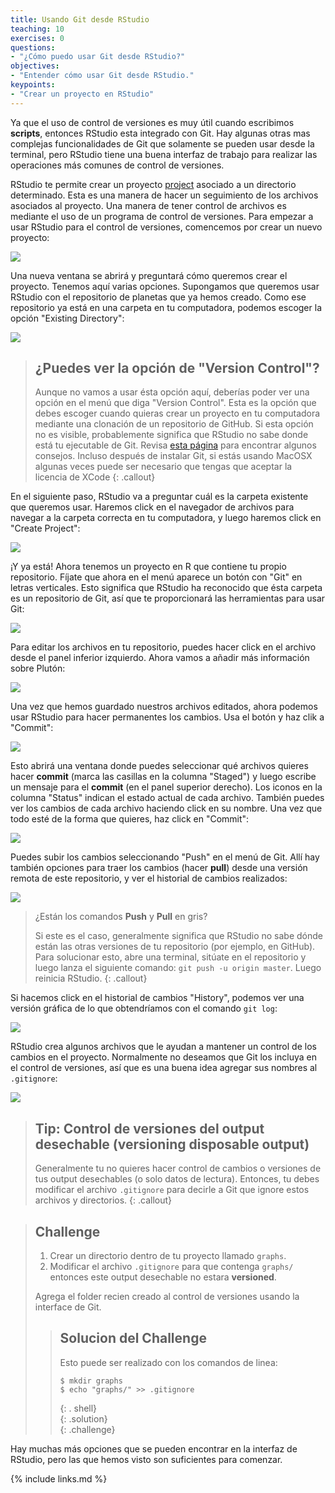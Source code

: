 ```yaml
---
title: Usando Git desde RStudio
teaching: 10
exercises: 0
questions:
- "¿Cómo puedo usar Git desde RStudio?"
objectives:
- "Entender cómo usar Git desde RStudio."
keypoints:
- "Crear un proyecto en RStudio"
---
```


Ya que el uso de control de versiones es muy útil cuando escribimos **scripts**, entonces RStudio esta integrado con Git. Hay algunas otras mas complejas funcionalidades de Git que solamente se pueden usar desde la terminal, pero RStudio tiene una buena interfaz de trabajo para realizar las operaciones más comunes de control de versiones.

RStudio te permite crear un proyecto [project][rstudio-projects] asociado a un directorio determinado. Esta es una manera de hacer un seguimiento de los archivos asociados al proyecto. Una manera de tener control de archivos es mediante el uso de un programa de control de versiones. Para empezar a usar RStudio para el control de versiones, comencemos por crear un nuevo proyecto:

![](../fig/RStudio_screenshot_newproject.png)

Una nueva ventana se abrirá y preguntará cómo queremos crear el proyecto. Tenemos
aquí varias opciones. Supongamos que queremos usar RStudio con el repositorio de planetas
que ya hemos creado. Como ese repositorio ya está en una carpeta en tu computadora,
podemos escoger la opción "Existing Directory":

![](../fig/RStudio_screenshot_existingdirectory.png)

> ## ¿Puedes ver la opción de "Version Control"?
>
> Aunque no vamos a usar ésta opción aquí, deberías poder ver una opción en el menú que diga
> "Version Control". Esta es la opción que debes escoger cuando quieras crear
> un proyecto en tu computadora mediante una clonación de un repositorio de GitHub.
> Si esta opción no es visible, probablemente significa que RStudio no sabe
> donde está tu ejecutable de Git. Revisa
> [esta página](https://stat545-ubc.github.io/git03_rstudio-meet-git.html)
> para encontrar algunos consejos. Incluso después de instalar Git, si estás usando MacOSX
> algunas veces puede ser necesario que tengas que aceptar la licencia de XCode
{: .callout}

En el siguiente paso, RStudio va a preguntar cuál es la carpeta existente que queremos usar. Haremos
click en el navegador de archivos para navegar a la carpeta correcta en tu computadora, y luego haremos click en
"Create Project":

![](../fig/RStudio_screenshot_navigateexisting.png)

¡Y ya está! Ahora tenemos un proyecto en R que contiene tu propio repositorio. Fíjate que ahora en el menú aparece un botón con "Git" en letras verticales. Esto significa que RStudio ha reconocido que ésta carpeta es un repositorio de Git, así que te proporcionará las herramientas para usar Git:

![](../fig/RStudio_screenshot_afterclone.png)

Para editar los archivos en tu repositorio, puedes hacer click en el archivo desde el panel inferior izquierdo. Ahora vamos a añadir más información sobre Plutón:

![](../fig/RStudio_screenshot_editfiles.png)

Una vez que hemos guardado nuestros archivos editados, ahora podemos usar RStudio para hacer permanentes los cambios. Usa el botón y haz clik a "Commit":

![](../fig/RStudio_screenshot_commit.png)

Esto abrirá una ventana donde puedes seleccionar qué archivos quieres hacer **commit** (marca
las casillas en la columna "Staged") y luego escribe un mensaje para el **commit** (en el panel
superior derecho). Los iconos en la columna "Status" indican el estado actual de cada
archivo. También puedes ver los cambios de cada archivo haciendo click en su nombre. Una vez
que todo esté de la forma que quieres, haz click en "Commit":

![](../fig/RStudio_screenshot_review.png)

Puedes subir los cambios seleccionando "Push" en el menú de Git. Allí hay también
opciones para traer los cambios (hacer **pull**) desde una versión remota de este repositorio, y ver
el historial de cambios realizados:

![](../fig/RStudio_screenshot_history.png)

> ¿Están los comandos **Push** y **Pull** en gris?
>
> Si este es el caso, generalmente significa que RStudio no sabe dónde están las
> otras versiones de tu repositorio (por ejemplo, en GitHub).
> Para solucionar esto, abre una terminal, sitúate en el repositorio y luego lanza el siguiente comando:
> `git push -u origin master`. Luego reinicia RStudio.
{: .callout}

Si hacemos click en el historial de cambios "History", podemos ver una versión gráfica de lo
que obtendríamos con el comando `git log`:

![](../fig/RStudio_screenshot_viewhistory.png)

RStudio crea algunos archivos que le ayudan a mantener un control de los cambios en el proyecto. Normalmente no deseamos que Git los incluya en el control de versiones, así que es una buena idea agregar sus nombres al `.gitignore`:

![](../fig/RStudio_screenshot_gitignore.png)

> ## Tip: Control de versiones del output desechable (versioning disposable output)
>
> Generalmente tu no quieres hacer control de cambios o versiones de tus output desechables  (o solo datos de lectura).
> Entonces, tu debes modificar el archivo `.gitignore` para decirle a Git que ignore estos archivos
> y directorios. 
{: .callout}

> ## Challenge
>
> 1. Crear un directorio dentro de tu proyecto llamado `graphs`.
> 2. Modificar el archivo `.gitignore`  para que contenga `graphs/`
> entonces este output desechable no estara **versioned**.
>
> Agrega el folder recien creado al control de versiones usando la interface de Git.
>
> > ## Solucion del Challenge
> >
> > Esto puede ser realizado con los comandos de linea:
> > ```		
> > $ mkdir graphs		
> > $ echo "graphs/" >> .gitignore		
> > ```		
> > {: . shell}		
> {: .solution}		
{: .challenge}

Hay muchas más opciones que se pueden encontrar en la interfaz de RStudio,
pero las que hemos visto son suficientes para comenzar.

[rstudio-projects]: https://support.rstudio.com/hc/en-us/articles/200526207-Using-Projects

{% include links.md %}
